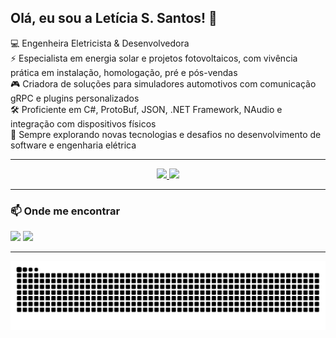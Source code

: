 ## Olá, eu sou a Letícia S. Santos! 👋


💻 Engenheira Eletricista & Desenvolvedora  
⚡ Especialista em energia solar e projetos fotovoltaicos, com vivência prática em instalação, homologação, pré e pós-vendas  
🎮 Criadora de soluções para simuladores automotivos com comunicação gRPC e plugins personalizados  
🛠 Proficiente em C#, ProtoBuf, JSON, .NET Framework, NAudio e integração com dispositivos físicos  
🚀 Sempre explorando novas tecnologias e desafios no desenvolvimento de software e engenharia elétrica

---

<div align="center">
  <a href="https://github.com/leticia-ssantos">
    <img height="180em" src="https://github-readme-stats-sigma-five.vercel.app/api?username=leticia-ssantos&show_icons=true&theme=dracula&include_all_commits=true&count_private=true"/>
    <img height="180em" src="https://github-readme-stats-sigma-five.vercel.app/api/top-langs/?username=leticia-ssantos&layout=compact&langs_count=16&theme=dracula"/>
  </a>
</div>

---

### 📫 Onde me encontrar
<div>
  <a href="mailto:santosleticiasoares611@gmail.com"><img src="https://img.shields.io/badge/-Email-%23333?style=for-the-badge&logo=gmail&logoColor=white" target="_blank"></a>
 <a href="https://www.linkedin.com/in/letícia-santos-59182710b/" target="_blank"><img src="https://img.shields.io/badge/-LinkedIn-%230077B5?style=for-the-badge&logo=linkedin&logoColor=white" target="_blank"></a>
</div>

---

![Snake animation](https://github.com/leticia-ssantos/leticia-ssantos/blob/output/github-contribution-grid-snake.svg)

